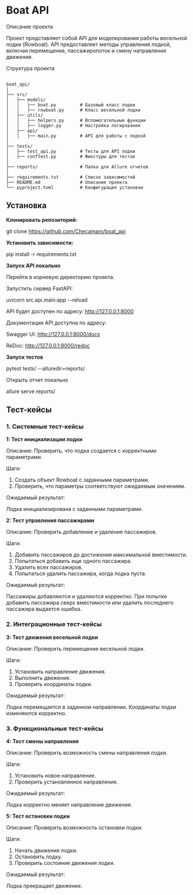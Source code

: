# Boat API

Описание проекта

Проект представляет собой API для моделирования работы весельной лодки (Rowboat). API предоставляет методы управления лодкой, включая перемещение, пассажиропоток и смену направления движения.

Структура проекта

<pre><code>
boat_api/
│
├── src/
│   ├── models/
│   │   ├── boat.py         # Базовый класс лодки
│   │   ├── rowboat.py      # Класс весельной лодки
│   ├── utils/
│   │   ├── helpers.py      # Вспомогательные функции
│   │   ├── logger.py       # Настройка логирования
│   ├── api/
│   │   ├── main.py         # API для работы с лодкой
│
├── tests/
│   ├── test_api.py         # Тесты для API лодки
│   ├── conftest.py         # Фикстуры для тестов
│
├── reports/                # Папка для Allure отчетов
│
├── requirements.txt        # Список зависимостей
├── README.md               # Описание проекта
└── pyproject.toml          # Конфигурация установки
</code></pre>

## **Установка**

**Клонировать репозиторий:**

git clone https://github.com/Checamaro/boat_api

**Установить зависимости:**

pip install -r requirements.txt

**Запуск API локально**

Перейти в корневую директорию проекта.

Запустить сервер FastAPI:

uvicorn src.api.main:app --reload

API будет доступен по адресу: http://127.0.0.1:8000

Документация API доступна по адресу:

Swagger UI: http://127.0.0.1:8000/docs

ReDoc: http://127.0.0.1:8000/redoc

**Запуск тестов**

pytest tests/ --alluredir=reports/

Открыть отчет локально

allure serve reports/

## **Тест-кейсы**

### 1. Системные тест-кейсы

**1: Тест инициализации лодки**

Описание: Проверить, что лодка создается с корректными параметрами.

Шаги:

1. Создать объект Rowboat с заданными параметрами.
2. Проверить, что параметры соответствуют ожидаемым значениям.

Ожидаемый результат:

Лодка инициализирована с заданными параметрами.

**2: Тест управления пассажирами**

Описание: Проверить добавление и удаление пассажиров.

Шаги:

1. Добавить пассажиров до достижения максимальной вместимости.
2. Попытаться добавить еще одного пассажира.
3. Удалить всех пассажиров.
4. Попытаться удалить пассажира, когда лодка пуста.

Ожидаемый результат:

Пассажиры добавляются и удаляются корректно.
При попытке добавить пассажира сверх вместимости или удалить последнего пассажира выдается ошибка.

### 2. Интеграционные тест-кейсы

**3: Тест движения весельной лодки**

Описание: Проверить перемещение весельной лодки.

Шаги:

1. Установить направление движения.
2. Выполнить движение.
3. Проверить координаты лодки.

Ожидаемый результат:

Лодка перемещается в заданном направлении.
Координаты лодки изменяются корректно.

### 3. Функциональные тест-кейсы

**4: Тест смены направления**

Описание: Проверить возможность смены направления лодки.

Шаги:

1. Установить новое направление.
2. Проверить установленное направление.

Ожидаемый результат:

Лодка корректно меняет направление движения.

**5: Тест остановки лодки**

Описание: Проверить возможность остановки лодки.

Шаги:

1. Начать движение лодки.
2. Остановить лодку.
3. Проверить состояние движения лодки.

Ожидаемый результат:

Лодка прекращает движение.
